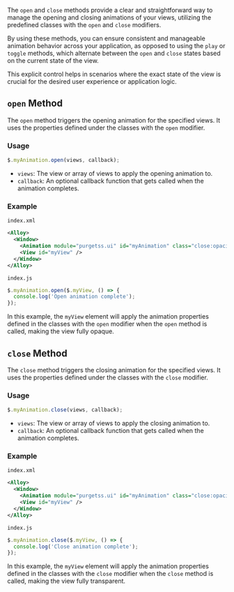 The `open` and `close` methods provide a clear and straightforward way to manage the opening and closing animations of your views, utilizing the predefined classes with the `open` and `close` modifiers.

By using these methods, you can ensure consistent and manageable animation behavior across your application, as opposed to using the `play` or `toggle` methods, which alternate between the `open` and `close` states based on the current state of the view.

This explicit control helps in scenarios where the exact state of the view is crucial for the desired user experience or application logic.

## `open` Method

The `open` method triggers the opening animation for the specified views. It uses the properties defined under the classes with the `open` modifier.

### Usage

```javascript
$.myAnimation.open(views, callback);
```

- `views`: The view or array of views to apply the opening animation to.
- `callback`: An optional callback function that gets called when the animation completes.

### Example

`index.xml`
```xml
<Alloy>
  <Window>
    <Animation module="purgetss.ui" id="myAnimation" class="close:opacity-0 open:opacity-100" />
    <View id="myView" />
  </Window>
</Alloy>
```

`index.js`
```javascript
$.myAnimation.open($.myView, () => {
  console.log('Open animation complete');
});
```

In this example, the `myView` element will apply the animation properties defined in the classes with the `open` modifier when the `open` method is called, making the view fully opaque.

## `close` Method

The `close` method triggers the closing animation for the specified views. It uses the properties defined under the classes with the `close` modifier.

### Usage

```javascript
$.myAnimation.close(views, callback);
```

- `views`: The view or array of views to apply the closing animation to.
- `callback`: An optional callback function that gets called when the animation completes.

### Example

`index.xml`
```xml
<Alloy>
  <Window>
    <Animation module="purgetss.ui" id="myAnimation" class="close:opacity-0 open:opacity-100" />
    <View id="myView" />
  </Window>
</Alloy>
```

`index.js`
```javascript
$.myAnimation.close($.myView, () => {
  console.log('Close animation complete');
});
```

In this example, the `myView` element will apply the animation properties defined in the classes with the `close` modifier when the `close` method is called, making the view fully transparent.
